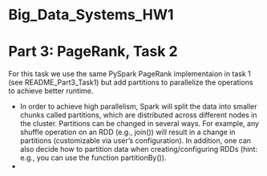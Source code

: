 # Big_Data_Systems_HW1
# Part 3: PageRank, Task 2

For this task we use the same PySpark PageRank implementaion in task 1 (see README_Part3_Task1) but add partitions to parallelize the operations to achieve better runtime.
- In order to achieve high parallelism, Spark will split the data into smaller chunks called partitions, which are distributed across different nodes in the cluster. Partitions can be changed in several ways. For example, any shuffle operation on an RDD (e.g., join()) will result in a change in partitions (customizable via user’s configuration). In addition, one can also decide how to partition data when creating/configuring RDDs (hint: e.g., you can use the function partitionBy()).
- 
